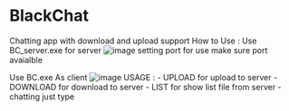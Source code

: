 # BlackChat
Chatting app with download and upload support
How to Use :
Use BC_server.exe for server
![image](https://github.com/user-attachments/assets/0b74e13d-1c38-45bf-a266-83be8b5899d7)
setting port for use make sure port avaialble

Use BC.exe As client
![image](https://github.com/user-attachments/assets/8789963d-b1b2-4a76-bdc5-ebd973ca6fb5)
USAGE : - UPLOAD <filename> for upload to server
        - DOWNLOAD <filename> for download to server
        - LIST for show list file from server
        - chatting just type

